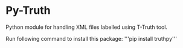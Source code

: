 # Py-Truth
Python module for handling XML files labelled using T-Truth tool.

Run following command to install this package:
'''pip install truthpy'''
